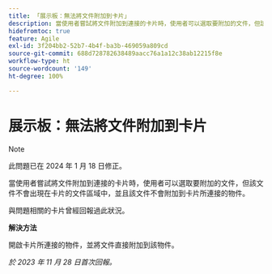 ```yaml
---
title: 「展示板：無法將文件附加到卡片」
description: 當使用者嘗試將文件附加到連接的卡片時，使用者可以選取要附加的文件，但該文件不會出現在卡片的文件區域中，並且該文件不會附加到卡片所連接的物件。
hidefromtoc: true
feature: Agile
exl-id: 3f204bb2-52b7-4b4f-ba3b-469059a809cd
source-git-commit: 688d728782638489aacc76a1a12c38ab12215f8e
workflow-type: ht
source-wordcount: '149'
ht-degree: 100%

---
```


# 展示板：無法將文件附加到卡片

>[!NOTE]
>
>此問題已在 2024 年 1 月 18 日修正。

<!--WF and WFP TOCs-->

當使用者嘗試將文件附加到連接的卡片時，使用者可以選取要附加的文件，但該文件不會出現在卡片的文件區域中，並且該文件不會附加到卡片所連接的物件。

與問題相關的卡片曾經回報過此狀況。

**解決方法**

開啟卡片所連接的物件，並將文件直接附加到該物件。

_於 2023 年 11 月 28 日首次回報。_
